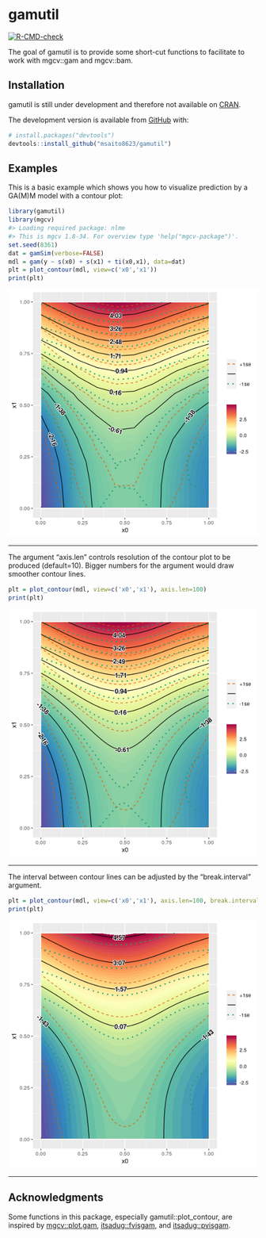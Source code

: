 
<!-- README.md is generated from README.Rmd. Please edit that file -->

# gamutil

<!-- badges: start -->

[![R-CMD-check](https://github.com/msaito8623/gamutil/workflows/R-CMD-check/badge.svg)](https://github.com/msaito8623/gamutil/actions)
<!-- badges: end -->

The goal of gamutil is to provide some short-cut functions to facilitate
to work with mgcv::gam and mgcv::bam.

## Installation

gamutil is still under development and therefore not available on
[CRAN](https://CRAN.R-project.org).

The development version is available from [GitHub](https://github.com/)
with:

``` r
# install.packages("devtools")
devtools::install_github("msaito8623/gamutil")
```

## Examples

This is a basic example which shows you how to visualize prediction by a
GA(M)M model with a contour plot:

``` r
library(gamutil)
library(mgcv)
#> Loading required package: nlme
#> This is mgcv 1.8-34. For overview type 'help("mgcv-package")'.
set.seed(8361)
dat = gamSim(verbose=FALSE)
mdl = gam(y ~ s(x0) + s(x1) + ti(x0,x1), data=dat)
plt = plot_contour(mdl, view=c('x0','x1'))
print(plt)
```

<img src="man/figures/README-ex1-1.png" width="600px" height="500px" />

-----

The argument “axis.len” controls resolution of the contour plot to be
produced (default=10). Bigger numbers for the argument would draw
smoother contour lines.

``` r
plt = plot_contour(mdl, view=c('x0','x1'), axis.len=100)
print(plt)
```

<img src="man/figures/README-ex2-1.png" width="600px" height="500px" />

-----

The interval between contour lines can be adjusted by the
“break.interval”
argument.

``` r
plt = plot_contour(mdl, view=c('x0','x1'), axis.len=100, break.interval=1.5)
print(plt)
```

<img src="man/figures/README-ex3-1.png" width="600px" height="500px" />

-----

## Acknowledgments

Some functions in this package, especially gamutil::plot\_contour, are
inspired by [mgcv::plot.gam](https://CRAN.R-project.org/package=mgcv),
[itsadug::fvisgam](https://CRAN.R-project.org/package=itsadug), and
[itsadug::pvisgam](https://CRAN.R-project.org/package=itsadug).
